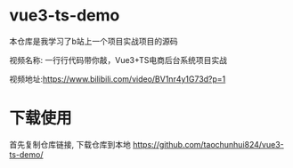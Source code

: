 # vue3-ts-demo
本仓库是我学习了b站上一个项目实战项目的源码

视频名称: 一行行代码带你敲，Vue3+TS电商后台系统项目实战

视频地址:https://www.bilibili.com/video/BV1nr4y1G73d?p=1

# 下载使用  
首先复制仓库链接, 下载仓库到本地
https://github.com/taochunhui824/vue3-ts-demo/
